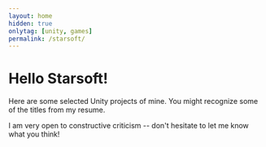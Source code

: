 ```yaml
---
layout: home
hidden: true
onlytag: [unity, games]
permalink: /starsoft/
---
```


# Hello Starsoft!

Here are some selected Unity projects of mine. You might recognize some of the titles from my resume.

I am very open to constructive criticism -- don't hesitate to let me know what you think!